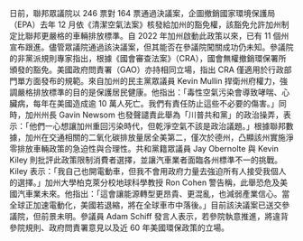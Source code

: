 日前，聯邦眾議院以 246 票對 164 票通過決議案，企圖撤銷國家環境保護局（EPA）去年 12 月依《清潔空氣法案》核發給加州的豁免權，該豁免允許加州制定比聯邦更嚴格的車輛排放標準。自 2022 年加州啟動此政策以來，已有 11 個州宣布跟進。儘管眾議院通過該決議案，但其能否在參議院闖關成功仍未知。參議院的非黨派規則專家指出，根據《國會審查法案》（CRA），國會無權撤銷環保署所頒發的豁免。美國政府問責署（GAO）亦持相同立場，指出 CRA 僅適用於行政部門單方面發布的規範。來自加州的民主黨眾議員 Kevin Mullin 捍衛州府權力，強調嚴格排放標準的目的是保護居民健康。他指出：「毒性空氣污染會導致哮喘、心臟病，每年在美國造成逾 10 萬人死亡。我們有責任防止這些不必要的傷害。」同時，加州州長 Gavin Newsom 也發聲譴責此舉為「川普共和黨」的政治操弄，表示：「他們一心想讓加州重回污染時代，但乾淨空氣不該是政治議題。」根據聯邦數據，加州在交通相關的二氧化碳排放量居全美第二，僅次於德州，凸顯該州實施淨零排放車輛政策的急迫性與合理性。共和黨籍眾議員 Jay Obernolte 與 Kevin Kiley 則批評此政策限制消費者選擇，並讓汽車業者面臨各州標準不一的挑戰。Kiley 表示：「我自己也開電動車，但我不會用政府力量去強迫所有人接受我個人的選擇。」加州大學柏克萊分校地球科學教授 Ron Cohen 警告稱，此舉恐危及美國汽車業未來。他指出：「這會讓能源轉型更昂貴、更混亂，也減弱產業信心。當全球正加速電動化，美國若退縮，將在全球車市中落後。」目前該決議案已送交參議院，但前景未明。參議員 Adam Schiff 發言人表示，若參院執意推進，將違背參院規則、政府問責署意見以及近 60 年美國環保政策的立場。